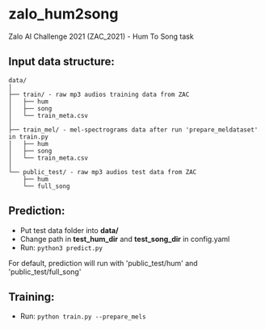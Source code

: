 # zalo_hum2song
Zalo AI Challenge 2021 (ZAC_2021) - Hum To Song task

## Input data structure:
```
data/
│
├── train/ - raw mp3 audios training data from ZAC
│   ├── hum
│   ├── song
│   └── train_meta.csv
│
├── train_mel/ - mel-spectrograms data after run 'prepare_meldataset' in train.py
│   ├── hum
│   ├── song
│   └── train_meta.csv
│
└── public_test/ - raw mp3 audios test data from ZAC
    ├── hum
    └── full_song
```

## Prediction:
- Put test data folder into **data/** <br>
- Change path in **test_hum_dir** and **test_song_dir** in config.yaml <br>
- Run: ```python3 predict.py```

For default, prediction will run with 'public_test/hum' and 'public_test/full_song'

## Training:
- Run: ```python train.py --prepare_mels```

